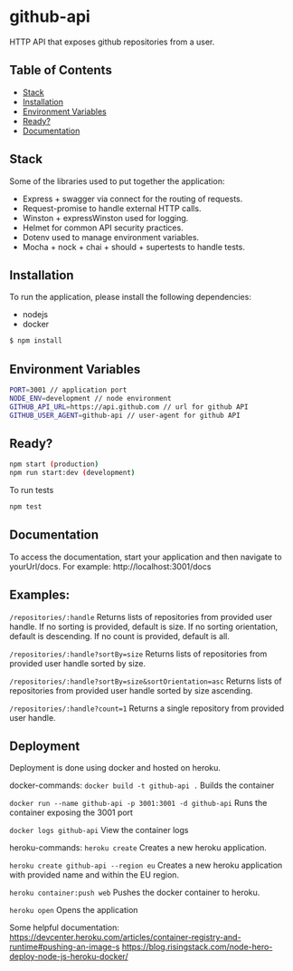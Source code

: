 # github-api

HTTP API that exposes github repositories from a user.

## Table of Contents
- [Stack](#stack)
- [Installation](#installation)
- [Environment Variables](#environment-variables)
- [Ready?](#ready?)
- [Documentation](#documentation)

## Stack
Some of the libraries used to put together the application:
- Express + swagger via connect for the routing of requests.
- Request-promise to handle external HTTP calls.
- Winston + expressWinston used for logging.
- Helmet for common API security practices.
- Dotenv used to manage environment variables.
- Mocha + nock + chai + should + supertests to handle tests.

## Installation
To run the application, please install the following dependencies:
- nodejs
- docker

```bash
$ npm install
```

## Environment Variables
```bash
PORT=3001 // application port
NODE_ENV=development // node environment
GITHUB_API_URL=https://api.github.com // url for github API
GITHUB_USER_AGENT=github-api // user-agent for github API
```

## Ready?
```bash
npm start (production)
npm run start:dev (development)
```

To run tests
```bash
npm test
```

## Documentation
To access the documentation, start your application and then navigate to yourUrl/docs.
For example: http://localhost:3001/docs

## Examples:
`/repositories/:handle`
Returns lists of repositories from provided user handle.
If no sorting is provided, default is size.
If no sorting orientation, default is descending.
If no count is provided, default is all.

`/repositories/:handle?sortBy=size`
Returns lists of repositories from provided user handle sorted by size.

`/repositories/:handle?sortBy=size&sortOrientation=asc`
Returns lists of repositories from provided user handle sorted by size ascending.

`/repositories/:handle?count=1`
Returns a single repository from provided user handle.

## Deployment
Deployment is done using docker and hosted on heroku.

docker-commands:
`docker build -t github-api .`
Builds the container

`docker run --name github-api -p 3001:3001 -d github-api`
Runs the container exposing the 3001 port

`docker logs github-api`
View the container logs

heroku-commands:
`heroku create`
Creates a new heroku application.

`heroku create github-api --region eu`
Creates a new heroku application with provided name and within the EU region.

`heroku container:push web`
Pushes the docker container to heroku.

`heroku open`
Opens the application

Some helpful documentation:
https://devcenter.heroku.com/articles/container-registry-and-runtime#pushing-an-image-s
https://blog.risingstack.com/node-hero-deploy-node-js-heroku-docker/
